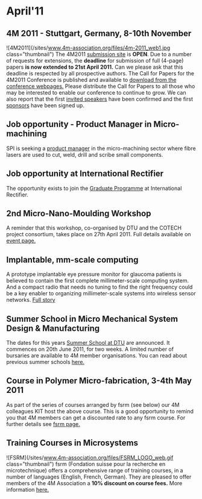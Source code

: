 # April'11

<!--break-->
## 4M 2011 - Stuttgart, Germany, 8-10th November


![4M2011](/sites/www.4m-association.org/files/4m-2011_web1.jpg class="thumbnail")
The 4M2011 [submission site](/conference/2011/Submission_Guidelines) is **OPEN**. Due to a number of requests for extensions, the **deadline** for submission of full (4-page) papers **is now extended to 21st April 2011.** Can we please ask that this deadline is respected by all prospective authors. The Call for Papers for the 4M2011 Conference is published and available to [download from the conference webpages.](/conference/2011/Call_for_Papers) Please distribute the Call for Papers to all those who may be interested to enable our conference to continue to grow. We can also report that the first [invited speakers](/conference/2011/Invited-Speakers-0) have been confirmed and the first [sponsors](/conference/2011/Our-Sponsors) have been signed up.   
     
## Job opportunity - Product Manager in Micro-machining

SPI is seeking a [product manager](/content/Product-Manager-Micro-machining) in the micro-machining sector where fibre lasers are used to cut, weld, drill and scribe small components.
   
## Job opportunity at International Rectifier

The opportunity exists to join the [Graduate Programme](/content/Career-Opportunity-International-Rectifier) at International Rectifier.  

## 2nd Micro-Nano-Moulding Workshop

A reminder that this workshop, co-organised by DTU and the COTECH project consortium, takes place on 27th April 2011. Full details available on [event page.](/event/2nd-Micro-Nano-Moulding-Workshop)   
  
## Implantable, mm-scale computing

A prototype implantable eye pressure monitor for glaucoma patients is believed to contain the first complete millimeter-scale computing system. And a compact radio that needs no tuning to find the right frequency could be a key enabler to organizing millimeter-scale systems into wireless sensor networks. [Full story](http://www.electroiq.com/index/display/nanotech-article-display/4389599184/articles/small-times/nanotechmems/life-sciences-medical/2011/2/implantable-mm-scale-computing-self-referencing-antenna-u-michig.html)

  
## Summer School in Micro Mechanical System Design & Manufacturing

The dates for this years [Summer School at DTU](/event/Summer-School-Micro-Manufacturing) are announced. It commences on 20th June 2011, for two weeks. A limited number of bursaries are available to 4M member organisations. You can read about previous summer schools [here.](http://www.4m-association.org/category/Tags/Summer-school)   
   
## Course in Polymer Micro-fabrication, 3-4th May 2011

As part of the series of courses arranged by fsrm (see below) our 4M colleagues KIT host the above course. This is a good opportunity to remind you that 4M members can get a discounted rate to any fsrm course. For further details see [fsrm page.](/content/fsrm-training-courses)    
 
## Training Courses in Microsystems

![FSRM](/sites/www.4m-association.org/files/FSRM_LOGO_web.gif class="thumbnail")
fsrm (Fondation suisse pour la recherche en microtechnique) offers a comprehensive range of training courses, in a number of languages (English, French, German). They are pleased to offer members of the 4M Association a <b>10% discount on course fees.</b> More information [here.](/content/fsrm-training-courses)